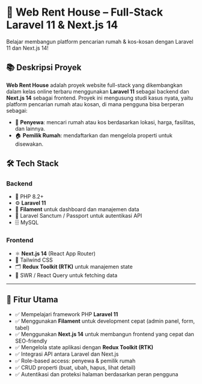 # 🏡 Web Rent House – Full-Stack Laravel 11 & Next.js 14

Belajar membangun platform pencarian rumah & kos-kosan dengan Laravel 11 dan Next.js 14!

## 📚 Deskripsi Proyek

**Web Rent House** adalah proyek website full-stack yang dikembangkan dalam kelas online terbaru menggunakan **Laravel 11** sebagai backend dan **Next.js 14** sebagai frontend. Proyek ini mengusung studi kasus nyata, yaitu platform pencarian rumah atau kosan, di mana pengguna bisa berperan sebagai:

- 👤 **Penyewa**: mencari rumah atau kos berdasarkan lokasi, harga, fasilitas, dan lainnya.
- 🏠 **Pemilik Rumah**: mendaftarkan dan mengelola properti untuk disewakan.



## 🛠️ Tech Stack

### Backend
- 🐘 PHP 8.2+
- ⚙️ **Laravel 11**
- 🧩 **Filament** untuk dashboard dan manajemen data
- 🔐 Laravel Sanctum / Passport untuk autentikasi API
- 🗄️ MySQL

### Frontend
- ⚛️ **Next.js 14** (React App Router)
- 🎨 Tailwind CSS
- 🗂️ **Redux Toolkit (RTK)** untuk manajemen state
- 🔄 SWR / React Query untuk fetching data

---

## 🔑 Fitur Utama

- ✅ Mempelajari framework PHP **Laravel 11**
- ✅ Menggunakan **Filament** untuk development cepat (admin panel, form, tabel)
- ✅ Menggunakan **Next.js 14** untuk membangun frontend yang cepat dan SEO-friendly
- ✅ Mengelola state aplikasi dengan **Redux Toolkit (RTK)**
- ✅ Integrasi API antara Laravel dan Next.js
- ✅ Role-based access: penyewa & pemilik rumah
- ✅ CRUD properti (buat, ubah, hapus, lihat detail)
- ✅ Autentikasi dan proteksi halaman berdasarkan peran pengguna

